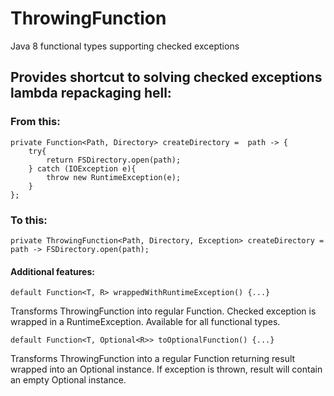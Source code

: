 # ThrowingFunction
Java 8 functional types supporting checked exceptions

## Provides shortcut to solving checked exceptions lambda repackaging hell:

### From this:

    private Function<Path, Directory> createDirectory =  path -> {
        try{
            return FSDirectory.open(path);
        } catch (IOException e){
            throw new RuntimeException(e);
        }
    };

### To this:
    private ThrowingFunction<Path, Directory, Exception> createDirectory =  path -> FSDirectory.open(path);
    
    
#### Additional features:

    default Function<T, R> wrappedWithRuntimeException() {...}
Transforms ThrowingFunction into regular Function. Checked exception is wrapped in a RuntimeException. Available for 
all functional types.

    
    default Function<T, Optional<R>> toOptionalFunction() {...}
Transforms ThrowingFunction into a regular Function returning result wrapped into an Optional instance. If exception 
is thrown, result will contain an empty Optional instance.
    


